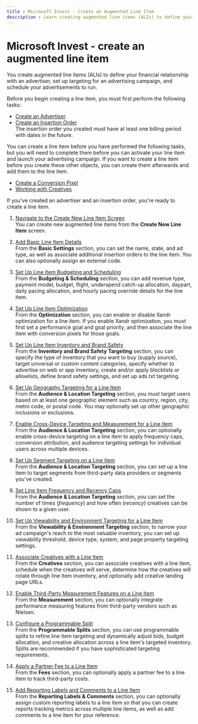 ```yaml
---
title : Microsoft Invest - Create an Augmented Line Item
description : Learn creating augmented line items (ALIs) to define your financial relationship with an advertiser, set up targeting for an advertising campaign, and schedule your advertisements to run.
---
```



# Microsoft Invest - create an augmented line item 

You create augmented line items (ALIs) to define your financial
relationship with an advertiser, set up targeting for an advertising
campaign, and schedule your advertisements to run.

Before you begin creating a line item, you must first perform the
following tasks:

- [Create an Advertiser](create-an-advertiser.md)
- [Create an Insertion Order](create-an-insertion-order.md)<br>The insertion order you created must have at least one billing period with dates in the future.

You can create a line item before you have performed the following
tasks, but you will need to complete them before you can activate your
line item and launch your advertising campaign. If you want to create a
line item before you create these other objects, you can create them
afterwards and add them to the line item.

- [Create a Conversion Pixel](create-a-conversion-pixel.md)
- [Working with Creatives](working-with-creatives.md)

If you've created an advertiser and an insertion order, you're ready to
create a line item.

1. [Navigate to the Create New Line Item Screen](navigate-to-the-create-a-new-line-item-screen-invest.md)<br>
    You can create new augmented line items from the **Create New Line Item** screen.

1. [Add Basic Line Item Details](add-basic-line-item-details.md)<br>
   From the **Basic Settings**
    section, you can set the name, state, and ad type, as well as    associate additional insertion orders to the line item. You can also
    optionally assign an external code.

1. [Set Up Line Item Budgeting and Scheduling](set-up-line-item-budgeting-and-scheduling.md)<br>
    From the **Budgeting &
    Scheduling** section, you can add revenue type, payment model,
    budget, flight, underspend catch-up allocation, daypart, daily
    pacing allocation, and hourly pacing override details for the line
    item.

1. [Set Up Line Item Optimization](set-up-line-item-optimization.md)<br>
 From the **Optimization** section,
    you can enable or disable Xandr optimization
    for a line item. If you enable Xandr
    optimization, you must first set a performance goal and goal
    priority, and then associate the line item with conversion pixels
    for those goals.

1. [Set Up Line Item Inventory and Brand Safety](set-up-line-item-inventory-and-brand-safety.md)<br>
    From the **Inventory and Brand Safety Targeting** section, you can specify the type of inventory that
    you want to buy (supply source), target universal or custom content
    categories, specify whether to advertise on web or app inventory,
    create and/or apply blocklists or allowlists, define brand safety
    settings, and set up ads.txt targeting.

1. [Set Up Geography Targeting for a Line Item](set-up-geography-targeting-for-a-line-item.md)<br>
   From the **Audience & Location
    Targeting** section, you must target users based on at least
    one geographic element such as country, region, city, metro code, or
    postal code. You may optionally set up other geographic inclusions
    or exclusions.

1. [Enable Cross-Device Targeting and Measurement for a Line Item](enable-cross-device-targeting-and-measurement-for-a-line-item.md)<br>
    From the **Audience & Location
    Targeting** section, you can optionally enable cross-device targeting on a line item to apply frequency caps, conversion attribution, and audience targeting settings for individual users across multiple devices.

1. [Set Up Segment Targeting on a Line Item](set-up-segment-targeting-on-a-line-item.md)<br>
   From the **Audience & Location
    Targeting** section, you can set up a line item to target
    segments from third-party data providers or segments you've created.

1. [Set Line Item Frequency and Recency Caps](set-line-item-frequency-and-recency-caps.md)<br>
    From the **Audience & Location
    Targeting** section, you can set the number of times
    (*frequency*) and how often (*recency*) creatives can be shown to a
    given user.

1. [Set Up Viewability and Environment Targeting for a Line Item](set-up-viewability-and-environment-targeting-for-a-line-item.md)<br>
   From the **Viewability & Environment
    Targeting** section, to narrow your ad campaign's reach to the
    most valuable inventory, you can set up viewability threshold,
    device type, system, and page property targeting settings.

1. [Associate Creatives with a Line Item](associate-creatives-with-a-line-item.md)<br>
    From the **Creatives** section,
    you can associate creatives with a line item, schedule when the
    creatives will serve, determine how the creatives will rotate
    through line item inventory, and optionally add creative landing
    page URLs.

1. [Enable Third-Party Measurement Features on a Line Item](enable-third-party-measurement-features-on-a-line-item.md)<br>From the **Measurement** section,
    you can optionally integrate performance measuring features from
    third-party vendors such as Nielsen.

1. [Configure a Programmable Split](configure-a-programmable-split.md)<br>
 From the **Programmable Splits**
    section, you can use programmable splits to refine line item
    targeting and dynamically adjust bids, budget allocation, and
    creative allocation across a line item's targeted inventory. Splits
    are recommended if you have sophisticated targeting requirements.

1. [Apply a Partner Fee to a Line Item](apply-a-partner-fee-to-a-line-item.md)<br>
From the **Fees** section, you can
    optionally apply a partner fee to a line item to track third-party
    costs.

1. [Add Reporting Labels and Comments to a Line Item](add-reporting-labels-and-comments-to-a-line-item.md)<br>
   From the **Reporting Labels &
    Comments** section, you can optionally assign custom reporting
    labels to a line item so that you can create reports tracking
    metrics across multiple line items, as well as add comments to a
    line item for your reference.
